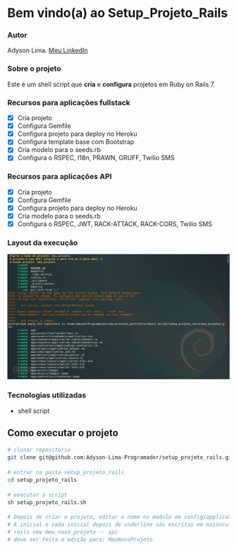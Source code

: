  # Bem vindo(a) ao Setup_Projeto_Rails

### Autor

Adyson Lima. <a href="https://www.linkedin.com/in/adyson-lima-programador/">Meu LinkedIn</a> 

### Sobre o projeto

Este é um shell script que **cria** e **configura** projetos em Ruby on Rails 7.

### Recursos para aplicações fullstack
- [X] Cria projeto
- [X] Configura Gemfile
- [X] Configura projeto para deploy no Heroku
- [X] Configura template base com Bootstrap
- [X] Cria modelo para o seeds.rb
- [X] Configura o RSPEC, I18n, PRAWN, GRUFF, Twilio SMS

### Recursos para aplicações API
- [X] Cria projeto
- [X] Configura Gemfile
- [X] Configura projeto para deploy no Heroku
- [X] Cria modelo para o seeds.rb
- [X] Configura o RSPEC, JWT, RACK-ATTACK, RACK-CORS, Twilio SMS

### Layout da execução
<img src="https://github.com/Adyson-Lima-Programador/setup_projeto_rails/blob/main/imagens/appgif.gif" alt="setup.png"/>

### Tecnologias utilizadas

- shell script

## Como executar o projeto

```bash
# clonar repositório
git clone git@github.com:Adyson-Lima-Programador/setup_projeto_rails.git

# entrar na pasta setup_projeto_rails
cd setup_projeto_rails

# executar o script
sh setup_projeto_rails.sh

# Depois de criar o projeto, editar o nome no modulo em config/application.rb para o nome do projeto, seguindo o padrão:
# A inicial e cada inicial depois de underline são escritas em maiúsculo, exemplo:
# rails new meu_novo_projeto -- api
# deve ser feita a edição para: MeuNovoProjeto 

```



